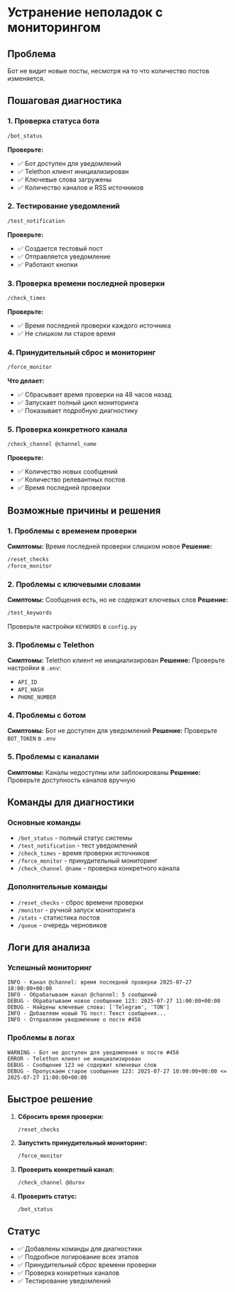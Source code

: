 # Устранение неполадок с мониторингом

## Проблема
Бот не видит новые посты, несмотря на то что количество постов изменяется.

## Пошаговая диагностика

### 1. Проверка статуса бота
```bash
/bot_status
```
**Проверьте:**
- ✅ Бот доступен для уведомлений
- ✅ Telethon клиент инициализирован
- ✅ Ключевые слова загружены
- ✅ Количество каналов и RSS источников

### 2. Тестирование уведомлений
```bash
/test_notification
```
**Проверьте:**
- ✅ Создается тестовый пост
- ✅ Отправляется уведомление
- ✅ Работают кнопки

### 3. Проверка времени последней проверки
```bash
/check_times
```
**Проверьте:**
- ✅ Время последней проверки каждого источника
- ✅ Не слишком ли старое время

### 4. Принудительный сброс и мониторинг
```bash
/force_monitor
```
**Что делает:**
- ✅ Сбрасывает время проверки на 48 часов назад
- ✅ Запускает полный цикл мониторинга
- ✅ Показывает подробную диагностику

### 5. Проверка конкретного канала
```bash
/check_channel @channel_name
```
**Проверьте:**
- ✅ Количество новых сообщений
- ✅ Количество релевантных постов
- ✅ Время последней проверки

## Возможные причины и решения

### 1. Проблемы с временем проверки
**Симптомы:** Время последней проверки слишком новое
**Решение:** 
```bash
/reset_checks
/force_monitor
```

### 2. Проблемы с ключевыми словами
**Симптомы:** Сообщения есть, но не содержат ключевых слов
**Решение:**
```bash
/test_keywords
```
Проверьте настройки `KEYWORDS` в `config.py`

### 3. Проблемы с Telethon
**Симптомы:** Telethon клиент не инициализирован
**Решение:** Проверьте настройки в `.env`:
- `API_ID`
- `API_HASH`
- `PHONE_NUMBER`

### 4. Проблемы с ботом
**Симптомы:** Бот не доступен для уведомлений
**Решение:** Проверьте `BOT_TOKEN` в `.env`

### 5. Проблемы с каналами
**Симптомы:** Каналы недоступны или заблокированы
**Решение:** Проверьте доступность каналов вручную

## Команды для диагностики

### Основные команды
- `/bot_status` - полный статус системы
- `/test_notification` - тест уведомлений
- `/check_times` - время проверки источников
- `/force_monitor` - принудительный мониторинг
- `/check_channel @name` - проверка конкретного канала

### Дополнительные команды
- `/reset_checks` - сброс времени проверки
- `/monitor` - ручной запуск мониторинга
- `/stats` - статистика постов
- `/queue` - очередь черновиков

## Логи для анализа

### Успешный мониторинг
```
INFO - Канал @channel: время последней проверки 2025-07-27 10:00:00+00:00
INFO - Обрабатываем канал @channel: 5 сообщений
DEBUG - Обрабатываем новое сообщение 123: 2025-07-27 11:00:00+00:00
DEBUG - Найдены ключевые слова: ['Telegram', 'TON']
INFO - Добавляем новый TG пост: Текст сообщения...
INFO - Отправляем уведомление о посте #456
```

### Проблемы в логах
```
WARNING - Бот не доступен для уведомления о посте #456
ERROR - Telethon клиент не инициализирован
DEBUG - Сообщение 123 не содержит ключевых слов
DEBUG - Пропускаем старое сообщение 123: 2025-07-27 10:00:00+00:00 <= 2025-07-27 11:00:00+00:00
```

## Быстрое решение

1. **Сбросить время проверки:**
   ```bash
   /reset_checks
   ```

2. **Запустить принудительный мониторинг:**
   ```bash
   /force_monitor
   ```

3. **Проверить конкретный канал:**
   ```bash
   /check_channel @durov
   ```

4. **Проверить статус:**
   ```bash
   /bot_status
   ```

## Статус
- ✅ Добавлены команды для диагностики
- ✅ Подробное логирование всех этапов
- ✅ Принудительный сброс времени проверки
- ✅ Проверка конкретных каналов
- ✅ Тестирование уведомлений 